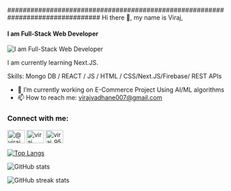 ################################################################################ Hi there 👋, my name is Viraj,
#### I am Full-Stack Web Developer
![I am Full-Stack Web Developer](https://i.pinimg.com/originals/0d/8c/6a/0d8c6a27b4b039d5b9cfe8aa4777766d.png)

I am currently learning Next.JS.

Skills: Mongo DB / REACT / JS / HTML / CSS/Next.JS/Firebase/ REST APIs

- 🔭 I’m currently working on E-Commerce Project Using AI/ML algorithms 
- 📫 How to reach me: virajvadhane007@gmail.com 


<h3 align="left">Connect with me:</h3>
<p align="left">
<a href="https://twitter.com/@viraj277" target="blank"><img align="center" src="https://raw.githubusercontent.com/rahuldkjain/github-profile-readme-generator/master/src/images/icons/Social/twitter.svg" alt="@viraj277" height="30" width="40" /></a>
<a href="https://linkedin.com/in/viraj vadhane" target="blank"><img align="center" src="https://raw.githubusercontent.com/rahuldkjain/github-profile-readme-generator/master/src/images/icons/Social/linked-in-alt.svg" alt="viraj vadhane" height="30" width="40" /></a>
<a href="https://instagram.com/viraj_9574" target="blank"><img align="center" src="https://raw.githubusercontent.com/rahuldkjain/github-profile-readme-generator/master/src/images/icons/Social/instagram.svg" alt="viraj_9574" height="30" width="40" /></a>
</p>


[![Top Langs](https://github-readme-stats.vercel.app/api/top-langs/?username=Virajjj2707)](https://github.com/anuraghazra/github-readme-stats)

![GitHub stats](https://github-readme-stats.vercel.app/api?username=Virajjj2707&show_icons=true)  

![GitHub streak stats](https://streak-stats.demolab.com/?user=Virajjj2707)  

